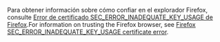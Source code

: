 <span data-ttu-id="643c6-101">Para obtener información sobre cómo confiar en el explorador Firefox, consulte [Error de certificado SEC_ERROR_INADEQUATE_KEY_USAGE de Firefox](xref:security/enforcing-ssl#trust-ff).</span><span class="sxs-lookup"><span data-stu-id="643c6-101">For information on trusting the Firefox browser, see [Firefox SEC_ERROR_INADEQUATE_KEY_USAGE certificate error](xref:security/enforcing-ssl#trust-ff).</span></span>